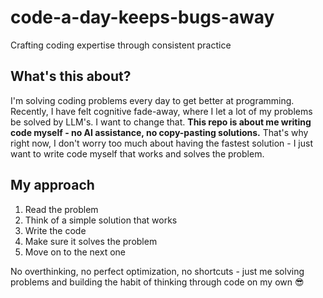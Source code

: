 # code-a-day-keeps-bugs-away
Crafting coding expertise through consistent practice

## What's this about?

I'm solving coding problems every day to get better at programming. Recently, I have felt cognitive fade-away, where I let a lot of my problems be solved by LLM's. I want to change that. **This repo is about me writing code myself - no AI assistance, no copy-pasting solutions.** That's why right now, I don't worry too much about having the fastest solution - I just want to write code myself that works and solves the problem.

## My approach

1. Read the problem
2. Think of a simple solution that works
3. Write the code
4. Make sure it solves the problem
5. Move on to the next one

No overthinking, no perfect optimization, no shortcuts - just me solving problems and building the habit of thinking through code on my own 😎